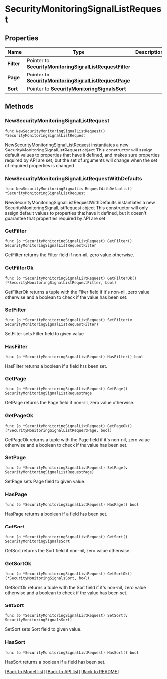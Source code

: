 # SecurityMonitoringSignalListRequest

## Properties

Name | Type | Description | Notes
------------ | ------------- | ------------- | -------------
**Filter** | Pointer to [**SecurityMonitoringSignalListRequestFilter**](SecurityMonitoringSignalListRequestFilter.md) |  | [optional] 
**Page** | Pointer to [**SecurityMonitoringSignalListRequestPage**](SecurityMonitoringSignalListRequestPage.md) |  | [optional] 
**Sort** | Pointer to [**SecurityMonitoringSignalsSort**](SecurityMonitoringSignalsSort.md) |  | [optional] 

## Methods

### NewSecurityMonitoringSignalListRequest

`func NewSecurityMonitoringSignalListRequest() *SecurityMonitoringSignalListRequest`

NewSecurityMonitoringSignalListRequest instantiates a new SecurityMonitoringSignalListRequest object
This constructor will assign default values to properties that have it defined,
and makes sure properties required by API are set, but the set of arguments
will change when the set of required properties is changed

### NewSecurityMonitoringSignalListRequestWithDefaults

`func NewSecurityMonitoringSignalListRequestWithDefaults() *SecurityMonitoringSignalListRequest`

NewSecurityMonitoringSignalListRequestWithDefaults instantiates a new SecurityMonitoringSignalListRequest object
This constructor will only assign default values to properties that have it defined,
but it doesn't guarantee that properties required by API are set

### GetFilter

`func (o *SecurityMonitoringSignalListRequest) GetFilter() SecurityMonitoringSignalListRequestFilter`

GetFilter returns the Filter field if non-nil, zero value otherwise.

### GetFilterOk

`func (o *SecurityMonitoringSignalListRequest) GetFilterOk() (*SecurityMonitoringSignalListRequestFilter, bool)`

GetFilterOk returns a tuple with the Filter field if it's non-nil, zero value otherwise
and a boolean to check if the value has been set.

### SetFilter

`func (o *SecurityMonitoringSignalListRequest) SetFilter(v SecurityMonitoringSignalListRequestFilter)`

SetFilter sets Filter field to given value.

### HasFilter

`func (o *SecurityMonitoringSignalListRequest) HasFilter() bool`

HasFilter returns a boolean if a field has been set.

### GetPage

`func (o *SecurityMonitoringSignalListRequest) GetPage() SecurityMonitoringSignalListRequestPage`

GetPage returns the Page field if non-nil, zero value otherwise.

### GetPageOk

`func (o *SecurityMonitoringSignalListRequest) GetPageOk() (*SecurityMonitoringSignalListRequestPage, bool)`

GetPageOk returns a tuple with the Page field if it's non-nil, zero value otherwise
and a boolean to check if the value has been set.

### SetPage

`func (o *SecurityMonitoringSignalListRequest) SetPage(v SecurityMonitoringSignalListRequestPage)`

SetPage sets Page field to given value.

### HasPage

`func (o *SecurityMonitoringSignalListRequest) HasPage() bool`

HasPage returns a boolean if a field has been set.

### GetSort

`func (o *SecurityMonitoringSignalListRequest) GetSort() SecurityMonitoringSignalsSort`

GetSort returns the Sort field if non-nil, zero value otherwise.

### GetSortOk

`func (o *SecurityMonitoringSignalListRequest) GetSortOk() (*SecurityMonitoringSignalsSort, bool)`

GetSortOk returns a tuple with the Sort field if it's non-nil, zero value otherwise
and a boolean to check if the value has been set.

### SetSort

`func (o *SecurityMonitoringSignalListRequest) SetSort(v SecurityMonitoringSignalsSort)`

SetSort sets Sort field to given value.

### HasSort

`func (o *SecurityMonitoringSignalListRequest) HasSort() bool`

HasSort returns a boolean if a field has been set.


[[Back to Model list]](../README.md#documentation-for-models) [[Back to API list]](../README.md#documentation-for-api-endpoints) [[Back to README]](../README.md)


